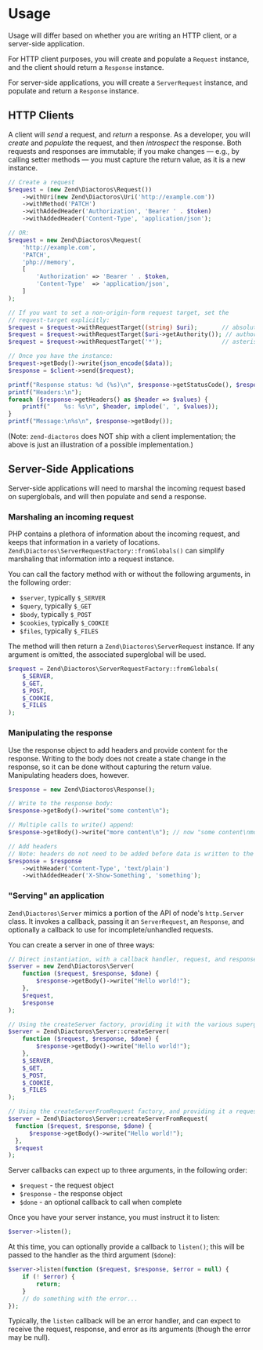 # Usage

Usage will differ based on whether you are writing an HTTP client, or a server-side application.

For HTTP client purposes, you will create and populate a `Request` instance, and the client should
return a `Response` instance.

For server-side applications, you will create a `ServerRequest` instance, and populate and return a
`Response` instance.

## HTTP Clients

A client will _send_ a request, and _return_ a response. As a developer, you will _create_ and
_populate_ the request, and then _introspect_ the response.  Both requests and responses are
immutable; if you make changes &mdash; e.g., by calling setter methods &mdash; you must capture the return
value, as it is a new instance.

```php
// Create a request
$request = (new Zend\Diactoros\Request())
    ->withUri(new Zend\Diactoros\Uri('http://example.com'))
    ->withMethod('PATCH')
    ->withAddedHeader('Authorization', 'Bearer ' . $token)
    ->withAddedHeader('Content-Type', 'application/json');

// OR:
$request = new Zend\Diactoros\Request(
    'http://example.com',
    'PATCH',
    'php://memory',
    [
        'Authorization' => 'Bearer ' . $token,
        'Content-Type'  => 'application/json',
    ]
);

// If you want to set a non-origin-form request target, set the
// request-target explicitly:
$request = $request->withRequestTarget((string) $uri);       // absolute-form
$request = $request->withRequestTarget($uri->getAuthority()); // authority-form
$request = $request->withRequestTarget('*');                 // asterisk-form

// Once you have the instance:
$request->getBody()->write(json_encode($data));
$response = $client->send($request);

printf("Response status: %d (%s)\n", $response->getStatusCode(), $response->getReasonPhrase());
printf("Headers:\n");
foreach ($response->getHeaders() as $header => $values) {
    printf("    %s: %s\n", $header, implode(', ', $values));
}
printf("Message:\n%s\n", $response->getBody());
```

(Note: `zend-diactoros` does NOT ship with a client implementation; the above is just an
illustration of a possible implementation.)

## Server-Side Applications

Server-side applications will need to marshal the incoming request based on superglobals, and will
then populate and send a response.

### Marshaling an incoming request

PHP contains a plethora of information about the incoming request, and keeps that information in a
variety of locations. `Zend\Diactoros\ServerRequestFactory::fromGlobals()` can simplify marshaling
that information into a request instance.

You can call the factory method with or without the following arguments, in the following order:

- `$server`, typically `$_SERVER`
- `$query`, typically `$_GET`
- `$body`, typically `$_POST`
- `$cookies`, typically `$_COOKIE`
- `$files`, typically `$_FILES`

The method will then return a `Zend\Diactoros\ServerRequest` instance. If any argument is omitted,
the associated superglobal will be used.

```php
$request = Zend\Diactoros\ServerRequestFactory::fromGlobals(
    $_SERVER,
    $_GET,
    $_POST,
    $_COOKIE,
    $_FILES
);
```

### Manipulating the response

Use the response object to add headers and provide content for the response.  Writing to the body
does not create a state change in the response, so it can be done without capturing the return
value. Manipulating headers does, however.

```php
$response = new Zend\Diactoros\Response();

// Write to the response body:
$response->getBody()->write("some content\n");

// Multiple calls to write() append:
$response->getBody()->write("more content\n"); // now "some content\nmore content\n"

// Add headers
// Note: headers do not need to be added before data is written to the body!
$response = $response
    ->withHeader('Content-Type', 'text/plain')
    ->withAddedHeader('X-Show-Something', 'something');
```

### "Serving" an application

`Zend\Diactoros\Server` mimics a portion of the API of node's `http.Server` class. It invokes a
callback, passing it an `ServerRequest`, an `Response`, and optionally a callback to use for
incomplete/unhandled requests.

You can create a server in one of three ways:

```php
// Direct instantiation, with a callback handler, request, and response
$server = new Zend\Diactoros\Server(
    function ($request, $response, $done) {
        $response->getBody()->write("Hello world!");
    },
    $request,
    $response
);

// Using the createServer factory, providing it with the various superglobals:
$server = Zend\Diactoros\Server::createServer(
    function ($request, $response, $done) {
        $response->getBody()->write("Hello world!");
    },
    $_SERVER,
    $_GET,
    $_POST,
    $_COOKIE,
    $_FILES
);

// Using the createServerFromRequest factory, and providing it a request:
$server = Zend\Diactoros\Server::createServerFromRequest(
  function ($request, $response, $done) {
      $response->getBody()->write("Hello world!");
  },
  $request
);
```

Server callbacks can expect up to three arguments, in the following order:

- `$request` - the request object
- `$response` - the response object
- `$done` - an optional callback to call when complete

Once you have your server instance, you must instruct it to listen:

```php
$server->listen();
```

At this time, you can optionally provide a callback to `listen()`; this will be passed to the
handler as the third argument (`$done`):

```php
$server->listen(function ($request, $response, $error = null) {
    if (! $error) {
        return;
    }
    // do something with the error...
});
```

Typically, the `listen` callback will be an error handler, and can expect to receive the request,
response, and error as its arguments (though the error may be null).
